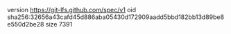 version https://git-lfs.github.com/spec/v1
oid sha256:32656a43cafd45d886aba05430d172909aadd5bbd182bb13d89be8e550d2be28
size 7391
